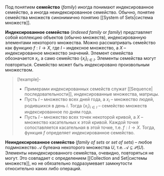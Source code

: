 
Под понятием **семейство** (*family*) иногда понимают индексированное семейство, а иногда неиндексированное семейство. Обычно, понятие семейства множеств синонимично понятию [[System of Sets|система множеств]].

**Индексированное семейство** (*indexed family* or *family*) представляет собой коллекцию объектов (обычно множеств), индексированную элементами некоторого множества. Можно рассматривать семейство как функцию $f:I→X$, где $I$ – индексное множество, а $X$ – индексированное множество значений. Элемент семейства обозначается $x_i$, а само семейство $\{ x_i \}_{i∈I}$. Элементы семейства могут повторяться. Семейство может быть индексировано произвольным множеством.

>[!example]- 
> - Примерами индексированных семейств служат [[Sequence|последовательности]], индексированные множества, матрицы.
> - Пусть $I$ – множество всех дней года, а $x_i$ – множество людей, родившихся в день $i$. Тогда $\{ x_i \}_{i∈I}$ – семейство множеств индексированное по дням года. 
> - Пусть $I$ – множество всех точек некоторой кривой, а $X$ – множество касательных к этой кривой. Каждой точке сопоставляется касательная в этой точке, т.е. $f:I→X$. Тогда, функция $f$ определяет индексированное семейство.

**Неиндексированное семейство** (*family of sets* or *set of sets*) – любое подмножество $\mathcal{A}$ булеана некоторого множества $U$, т.е. $\mathcal{A}⊆\mathcal{P}(U)$. Элементы неиндексированного семейства, очевидно, повторяться не могут. Это совпадает с определением [[Collection and Set|системы множеств]], но не обязательно подразумевает замкнутости относительно каких либо операций.


